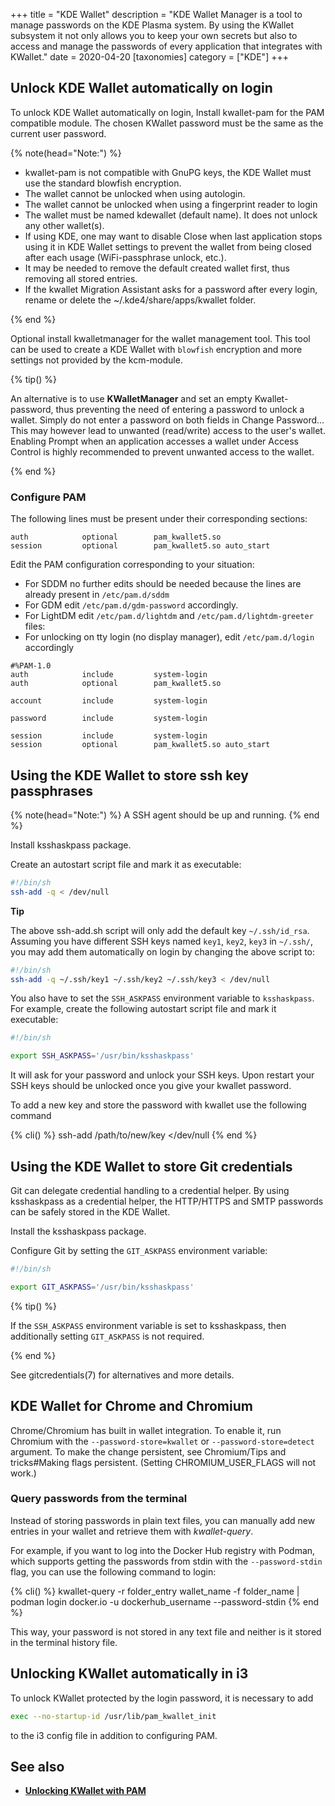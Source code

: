 +++
title = "KDE Wallet"
description = "KDE Wallet Manager is a tool to manage passwords on the KDE Plasma system. By using the KWallet subsystem it not only allows you to keep your own secrets but also to access and manage the passwords of every application that integrates with KWallet."
date = 2020-04-20
[taxonomies]
category = ["KDE"]
+++

## Unlock KDE Wallet automatically on login

To unlock KDE Wallet automatically on login, Install kwallet-pam for the PAM compatible module. The chosen KWallet password must be the same as the current user password.

{% note(head="Note:") %}

* kwallet-pam is not compatible with GnuPG keys, the KDE Wallet must use the standard blowfish encryption.
* The wallet cannot be unlocked when using autologin.
* The wallet cannot be unlocked when using a fingerprint reader to login
* The wallet must be named kdewallet (default name). It does not unlock any other wallet(s).
* If using KDE, one may want to disable Close when last application stops using it in KDE Wallet settings to prevent the wallet from being closed after each usage (WiFi-passphrase unlock, etc.).
* It may be needed to remove the default created wallet first, thus removing all stored entries.
* If the kwallet Migration Assistant asks for a password after every login, rename or delete the ~/.kde4/share/apps/kwallet folder.

{% end %}

Optional install kwalletmanager for the wallet management tool. This tool can be used to create a KDE Wallet with `blowfish` encryption and more settings not provided by the kcm-module.

{% tip() %}

An alternative is to use **KWalletManager** and set an empty Kwallet-password, thus preventing the need of entering a password to unlock a wallet. Simply do not enter a password on both fields in Change Password... This may however lead to unwanted (read/write) access to the user's wallet. Enabling Prompt when an application accesses a wallet under Access Control is highly recommended to prevent unwanted access to the wallet.

{% end %}

### Configure PAM

The following lines must be present under their corresponding sections:

```pam
auth            optional        pam_kwallet5.so
session         optional        pam_kwallet5.so auto_start
```

Edit the PAM configuration corresponding to your situation:

* For SDDM no further edits should be needed because the lines are already present in `/etc/pam.d/sddm`
* For GDM edit `/etc/pam.d/gdm-password` accordingly.
* For LightDM edit `/etc/pam.d/lightdm` and `/etc/pam.d/lightdm-greeter` files:
* For unlocking on tty login (no display manager), edit `/etc/pam.d/login` accordingly

```pam /etc/pam.d/lightdm
#%PAM-1.0
auth            include         system-login
auth            optional        pam_kwallet5.so

account         include         system-login

password        include         system-login

session         include         system-login
session         optional        pam_kwallet5.so auto_start
```

## Using the KDE Wallet to store ssh key passphrases

{% note(head="Note:") %}
A SSH agent should be up and running.
{% end %}

Install ksshaskpass package.

Create an autostart script file and mark it as executable:

```sh ~/.config/autostart-scripts/ssh-add.sh
#!/bin/sh
ssh-add -q < /dev/null
```

<article class="message is-success">
    <div class="message-body">
        <strong>Tip</strong><br/>

The above ssh-add.sh script will only add the default key `~/.ssh/id_rsa`. Assuming you have different SSH keys named `key1`, `key2`, `key3` in `~/.ssh/`, you may add them automatically on login by changing the above script to:

```sh ~/.config/autostart-scripts/ssh-add.sh
#!/bin/sh
ssh-add -q ~/.ssh/key1 ~/.ssh/key2 ~/.ssh/key3 < /dev/null
```

</div>
</article>

You also have to set the `SSH_ASKPASS` environment variable to `ksshaskpass`. For example, create the following autostart script file and mark it executable:

```sh ~/.config/plasma-workspace/env/askpass.sh
#!/bin/sh

export SSH_ASKPASS='/usr/bin/ksshaskpass'
```

It will ask for your password and unlock your SSH keys. Upon restart your SSH keys should be unlocked once you give your kwallet password.

To add a new key and store the password with kwallet use the following command

{% cli() %}
ssh-add /path/to/new/key </dev/null
{% end %}

## Using the KDE Wallet to store Git credentials

Git can delegate credential handling to a credential helper. By using ksshaskpass as a credential helper, the HTTP/HTTPS and SMTP passwords can be safely stored in the KDE Wallet.

Install the ksshaskpass package.

Configure Git by setting the `GIT_ASKPASS` environment variable:

```sh ~/.config/plasma-workspace/env/askpass.sh
#!/bin/sh

export GIT_ASKPASS='/usr/bin/ksshaskpass'
```

{% tip() %}

If the `SSH_ASKPASS` environment variable is set to ksshaskpass, then additionally setting `GIT_ASKPASS` is not required.

{% end %}

See gitcredentials(7) for alternatives and more details.

## KDE Wallet for Chrome and Chromium

Chrome/Chromium has built in wallet integration. To enable it, run Chromium with the `--password-store=kwallet` or `--password-store=detect` argument. To make the change persistent, see Chromium/Tips and tricks#Making flags persistent. (Setting CHROMIUM_USER_FLAGS will not work.)

### Query passwords from the terminal

Instead of storing passwords in plain text files, you can manually add new entries in your wallet and retrieve them with *kwallet-query*.

For example, if you want to log into the Docker Hub registry with Podman, which supports getting the passwords from stdin with the `--password-stdin` flag, you can use the following command to login:

{% cli() %}
kwallet-query -r folder_entry wallet_name -f folder_name | podman login docker.io -u dockerhub_username --password-stdin
{% end %}

This way, your password is not stored in any text file and neither is it stored in the terminal history file.

## Unlocking KWallet automatically in i3

To unlock KWallet protected by the login password, it is necessary to add

```sh
exec --no-startup-id /usr/lib/pam_kwallet_init
```

to the i3 config file in addition to configuring PAM.

## See also

* **[Unlocking KWallet with PAM](https://www.dennogumi.org/2014/04/unlocking-kwallet-with-pam/)**
